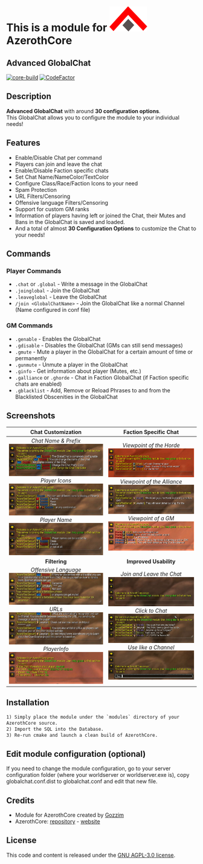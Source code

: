 # This is a module for  ![logo](https://raw.githubusercontent.com/azerothcore/azerothcore.github.io/master/images/logo-github.png) AzerothCore

## Advanced GlobalChat

[![core-build](https://github.com/Gozzim/mod-globalchat/actions/workflows/core-build.yml/badge.svg)](https://github.com/Gozzim/mod-globalchat)
[![CodeFactor](https://www.codefactor.io/repository/github/gozzim/mod-globalchat/badge)](https://www.codefactor.io/repository/github/gozzim/mod-globalchat)

## Description

**Advanced GlobalChat** with around **30 configuration options**.\
This GlobalChat allows you to configure the module to your individual needs!

## Features

- Enable/Disable Chat per command
- Players can join and leave the chat
- Enable/Disable Faction specific chats
- Set Chat Name/NameColor/TextColor
- Configure Class/Race/Faction Icons to your need
- Spam Protection
- URL Filters/Censoring
- Offensive language Filters/Censoring
- Support for custom GM ranks
- Information of players having left or joined the Chat, their Mutes and Bans in the GlobalChat is saved and loaded.
- And a total of almost **30 Configuration Options** to customize the Chat to your needs!

## Commands

### Player Commands

- `.chat` or `.global` - Write a message in the GlobalChat
- `.joinglobal` - Join the GlobalChat
- `.leaveglobal` - Leave the GlobalChat
- `/join <GlobalChatName>` - Join the GlobalChat like a normal Channel (Name configured in conf file)

### GM Commands

- `.genable` - Enables the GlobalChat
- `.gdisable` - Disables the GlobalChat (GMs can still send messages)
- `.gmute` - Mute a player in the GlobalChat for a certain amount of time or permanently
- `.gunmute` - Unmute a player in the GlobalChat
- `.ginfo` - Get information about player (Mutes, etc.)
- `.galliance` or `.ghorde` - Chat in Faction GlobalChat (if Faction specific chats are enabled)
- `.gblacklist` - Add, Remove or Reload Phrases to and from the Blacklisted Obscenities in the GlobalChat

## Screenshots

|                                                                          Chat Customization                                                                          |                                                                              **Faction Specific Chat**                                                                               |
|:--------------------------------------------------------------------------------------------------------------------------------------------------------------------:|:------------------------------------------------------------------------------------------------------------------------------------------------------------------------------------:|
| *Chat Name & Prefix* ![Url](/images/ChatPrefix.jpg) <br/> *Player Icons* ![Icons](/images/PlayerIcons.jpg) <br/> *Player Name* ![PlayerName](/images/PlayerName.jpg) | *Viewpoint of the Horde* ![Horde](/images/HordeChat.png) <br/> *Viewpoint of the Alliance* ![Alliance](/images/AllianceChat.jpg) <br/> *Viewpoint of a GM* ![GM](/images/GMChat.jpg) |
|                                                                            **Filtering**                                                                             |                                                                                **Improved Usability**                                                                                |
|       *Offensive Language* ![Profanity](/images/Profanities.jpg) <br/> *URLs* ![Url](/images/Url.jpg) <br/> *PlayerInfo*  ![PlayerInfo](/images/ChatInfo.jpg)        | *Join and Leave the Chat* ![Join](/images/JoinLeaveGlobal.gif) <br/> *Click to Chat* ![Click](/images/ClickChat.gif) <br/>  *Use like a Channel* ![Channel](/images/JoinChannel.gif) |

## Installation

```
1) Simply place the module under the `modules` directory of your AzerothCore source. 
2) Import the SQL into the Database.
3) Re-run cmake and launch a clean build of AzerothCore.
```

## Edit module configuration (optional)

If you need to change the module configuration, go to your server configuration folder (where your worldserver or worldserver.exe is), copy globalchat.conf.dist to globalchat.conf and edit that new file.

## Credits

- Module for AzerothCore created by [Gozzim](https://github.com/Gozzim)
- AzerothCore: [repository](https://github.com/azerothcore) - [website](http://azerothcore.org/)

## License

This code and content is released under the [GNU AGPL-3.0 license](https://github.com/Gozzim/mod-globalchat/blob/master/LICENSE).
